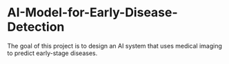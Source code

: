 # AI-Model-for-Early-Disease-Detection
The goal of this project is to design an AI system that uses medical imaging to predict early-stage diseases.
